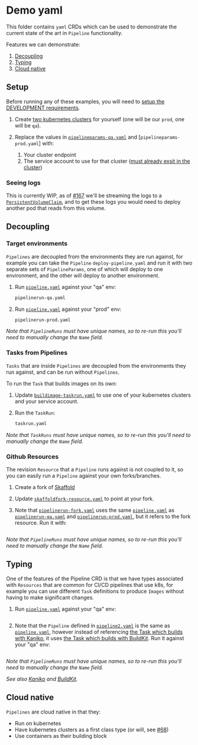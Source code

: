 # Demo yaml

This folder contains `yaml` CRDs which can be used to demonstrate the current state of the
art in `Pipeline` functionality.

Features we can demonstrate:

1. [Decoupling](#decoupling)
2. [Typing](#typing)
3. [Cloud native](#cloud-native)

## Setup

Before running any of these examples, you will need to
[setup the DEVELOPMENT requirements](https://github.com/knative/build-pipeline/blob/master/DEVELOPMENT.md#getting-started).

1. Create [two kubernetes clusters](https://github.com/knative/build-pipeline/blob/master/DEVELOPMENT.md#kubernetes-cluster)
   for yourself (one will be our `prod`, one will be `qa`).
2. Replace the values in [`pipelineparams-qa.yaml`](pipelineparams-qa.yaml) and
   [`pipelineparams-prod.yaml`] with:

   1. Your cluster endpoint
   2. The service account to use for that cluster
      ([must already exsit in the cluster](https://kubernetes.io/docs/tasks/configure-pod-container/configure-service-account/))

### Seeing logs

This is currently WIP, as of [#167](https://github.com/knative/build-pipeline/pull/167) we'll be
streaming the logs to a [`PersistentVolumeClaim`](https://kubernetes.io/docs/concepts/storage/persistent-volumes/),
and to get these logs you would need to deploy another pod that reads from this volume.

## Decoupling

### Target environments

`Pipelines` are decoupled from the environments they are run against, for example you can take the
`Pipeline` `deploy-pipeline.yaml` and run it with two separate sets of `PipelineParams`, one of which
will deploy to one environment, and the other will deploy to another environment.

1. Run [`pipeline.yaml`](pipeline.yaml) against your "qa" env:

   ```bash
   pipelinerun-qa.yaml
   ```

2. Run [`pipeline.yaml`](pipeline.yaml) against your "prod" env:

   ```bash
   pipelinerun-prod.yaml
   ```

_Note that `PipelineRuns` must have unique names, so to re-run this you'll need to manually
change the `Name` field._

### Tasks from Pipelines

`Tasks` that are inside `Pipelines` are decoupled from the environments they run against,
and can be run without `Pipelines`.

To run the `Task` that builds images on its own:

1. Update [`buildimage-taskrun.yaml`](buildimage-taskrun.yaml) to use one of your kubernetes
   clusters and your service account.
2. Run the `TaskRun`:

   ```bash
   taskrun.yaml
   ```

_Note that `TaskRuns` must have unique names, so to re-run this you'll need to manually
change the `Name` field._

### Github Resources

The revision `Resource` that a `Pipeline` runs against is not coupled to it, so you can
easily run a `Pipeline` against your own forks/branches.

1. Create a fork of [Skaffold](https://github.com/GoogleContainerTools/skaffold)
2. Update [`skaffoldfork-resource.yaml`](skaffold-fork-resource.yaml) to point at your
   fork.
3. Note that [`pipelinerun-fork.yaml`](pipelinerun-fork.yaml) uses the same
   [`pipeline.yaml`](pipeline.yaml) as [`pipelinerun-qa.yaml`](pipelinerun-qa.yaml)
   and [`pipelinerun-prod.yaml`](pipelinerun-prod.yaml), but it refers to the fork resource.
   Run it with:

   ```bash
   ```

_Note that `PipelineRuns` must have unique names, so to re-run this you'll need to manually
change the `Name` field._

## Typing

One of the features of the Pipeline CRD is that we have types associated with `Resources`
that are common for CI/CD pipelines that use k8s, for example you can use different
`Task` definitions to produce `Images` without having to make significant changes.

1. Run [`pipeline.yaml`](pipeline.yaml) against your "qa" env:

   ```bash
   ```

2. Note that the `Pipeline` defined in [`pipeline2.yaml`](pipeline2.yaml) is the same
   as [`pipeline.yaml`](pipeline.yaml), however instead of referencing
   [the Task which builds with Kaniko](kaniko.yaml), it uses
   [the Task which builds with BuildKit](buildkit.yaml). Run it against your "qa" env:

   ```bash
   ```


_Note that `PipelineRuns` must have unique names, so to re-run this you'll need to manually
change the `Name` field._

_See also [Kaniko](https://github.com/GoogleContainerTools/kaniko) and [BuildKit](https://github.com/moby/buildkit)._

## Cloud native

`Pipelines` are cloud native in that they:

* Run on kubernetes
* Have kubernetes clusters as a first class type (or will, see [#68](https://github.com/knative/build-pipeline/issues/68))
* Use containers as their building block